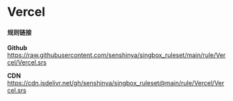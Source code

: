 # Vercel

#### 规则链接

**Github**
https://raw.githubusercontent.com/senshinya/singbox_ruleset/main/rule/Vercel/Vercel.srs

**CDN**
https://cdn.jsdelivr.net/gh/senshinya/singbox_ruleset@main/rule/Vercel/Vercel.srs